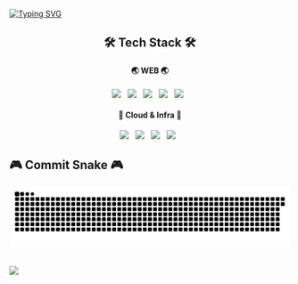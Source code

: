 <a href="https://git.io/typing-svg"><img src="https://readme-typing-svg.demolab.com?font=Fira+Code&pause=1000&color=000000&width=435&lines=Nice+to+meet+you!+%F0%9F%91%8B+;Have+a+nice+day!+" alt="Typing SVG" /></a>

<h2 align="center"><b>🛠 Tech Stack 🛠</b></h2>

<h4 align="center"><b>🌏 WEB 🌏</b></h4>
<p align="center">
<img src="https://img.shields.io/badge/HTML5-E34F26?style=flat-square&logo=HTML5&logoColor=white"/></a> &nbsp
<img src="https://img.shields.io/badge/CSS3-1572B6?style=flat-square&logo=CSS3&logoColor=white"/></a> &nbsp
<img src="https://img.shields.io/badge/JavaScript-F7DF1E?style=flat-square&logo=JavaScript&logoColor=white"/></a> &nbsp
<img src="https://img.shields.io/badge/Django-232F3E?style=flat-square&logo=Django&logoColor=white"/></a> &nbsp
<img src="https://img.shields.io/badge/MySQL-4479A1?style=flat-square&logo=MySQL&logoColor=white"/></a> &nbsp 
<!-- <img src="https://img.shields.io/badge/Android-3DDC84?style=flat-square&logo=Android&logoColor=white"/></a> &nbsp -->

<h4 align="center"><b>🔔 Cloud & Infra 🔔</b></h4>
<p align="center">
<img src="https://img.shields.io/badge/AWS-232F3E?style=flat-square&logo=Amazon%20AWS&logoColor=white"/></a> &nbsp
<img src="https://img.shields.io/badge/Terraform-8904B1?style=flat-square&logo=Terraform&logoColor=white"/></a> &nbsp
<img src="https://img.shields.io/badge/Docker-A9E2F3?style=flat-square&logo=Docker&logoColor=white"/></a> &nbsp
<img src="https://img.shields.io/badge/Kubernetes-0040FF?style=flat-square&logo=Kubernetes&logoColor=white"/></a> &nbsp </p>
</p>



## 🎮 Commit Snake 🎮

![](https://raw.githubusercontent.com/theci/theci/output/github-contribution-grid-snake.svg)

<div><br>
<img src="https://github-readme-stats.vercel.app/api?username=theci&show_icons=true">
</div>
